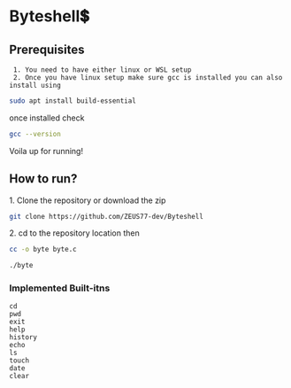 
# Byteshell💲

## Prerequisites
     1. You need to have either linux or WSL setup
     2. Once you have linux setup make sure gcc is installed you can also install using

```bash
sudo apt install build-essential
```
once installed check
 ```bash
 gcc --version
 ``` 
 Voila up for running!

 ## How to run?
<p>1. Clone the repository or download the zip</p>

```bash
git clone https://github.com/ZEUS77-dev/Byteshell
```

<p>2. cd to the repository location then </p>

```bash
cc -o byte byte.c
```
```bash
./byte
```


### Implemented Built-itns 

    cd
    pwd
    exit
    help
    history
    echo
    ls
    touch
    date
    clear





        
